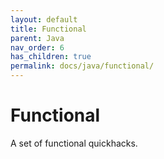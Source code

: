 ```yaml
---
layout: default
title: Functional
parent: Java
nav_order: 6
has_children: true
permalink: docs/java/functional/
---
```


# Functional

A set of functional quickhacks.

